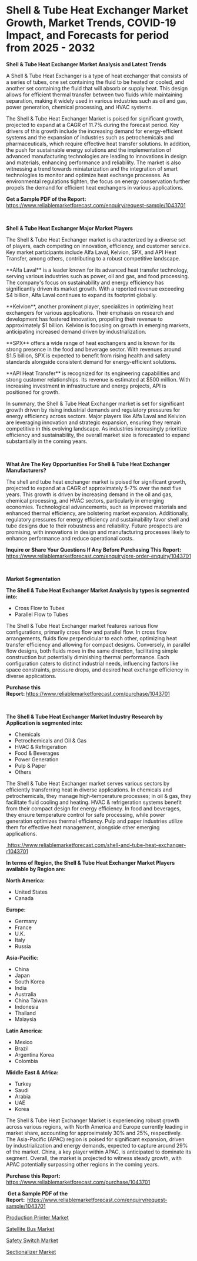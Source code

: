 <p><h1>Shell & Tube Heat Exchanger Market Growth, Market Trends, COVID-19 Impact, and Forecasts for period from 2025 - 2032</h1></p><p><strong>Shell & Tube Heat Exchanger Market Analysis and Latest Trends</strong></p>
<p><p>A Shell & Tube Heat Exchanger is a type of heat exchanger that consists of a series of tubes, one set containing the fluid to be heated or cooled, and another set containing the fluid that will absorb or supply heat. This design allows for efficient thermal transfer between two fluids while maintaining separation, making it widely used in various industries such as oil and gas, power generation, chemical processing, and HVAC systems.</p><p>The Shell & Tube Heat Exchanger Market is poised for significant growth, projected to expand at a CAGR of 11.7% during the forecast period. Key drivers of this growth include the increasing demand for energy-efficient systems and the expansion of industries such as petrochemicals and pharmaceuticals, which require effective heat transfer solutions. In addition, the push for sustainable energy solutions and the implementation of advanced manufacturing technologies are leading to innovations in design and materials, enhancing performance and reliability. The market is also witnessing a trend towards miniaturization and the integration of smart technologies to monitor and optimize heat exchange processes. As environmental regulations tighten, the focus on energy conservation further propels the demand for efficient heat exchangers in various applications.</p></p>
<p><strong>Get a Sample PDF of the Report:&nbsp;</strong> <a href="https://www.reliablemarketforecast.com/enquiry/request-sample/1043701?utm_campaign=1130&utm_medium=2&utm_source=Github&utm_content=ia&utm_term=20022025&utm_id=shell-tube-heat-exchanger">https://www.reliablemarketforecast.com/enquiry/request-sample/1043701</a></p>
<p>&nbsp;</p>
<p><strong>Shell & Tube Heat Exchanger Major Market Players</strong></p>
<p><p>The Shell & Tube Heat Exchanger market is characterized by a diverse set of players, each competing on innovation, efficiency, and customer service. Key market participants include Alfa Laval, Kelvion, SPX, and API Heat Transfer, among others, contributing to a robust competitive landscape.</p><p>**Alfa Laval** is a leader known for its advanced heat transfer technology, serving various industries such as power, oil and gas, and food processing. The company's focus on sustainability and energy efficiency has significantly driven its market growth. With a reported revenue exceeding $4 billion, Alfa Laval continues to expand its footprint globally.</p><p>**Kelvion**, another prominent player, specializes in optimizing heat exchangers for various applications. Their emphasis on research and development has fostered innovation, propelling their revenue to approximately $1 billion. Kelvion is focusing on growth in emerging markets, anticipating increased demand driven by industrialization.</p><p>**SPX** offers a wide range of heat exchangers and is known for its strong presence in the food and beverage sector. With revenues around $1.5 billion, SPX is expected to benefit from rising health and safety standards alongside consistent demand for energy-efficient solutions.</p><p>**API Heat Transfer** is recognized for its engineering capabilities and strong customer relationships. Its revenue is estimated at $500 million. With increasing investment in infrastructure and energy projects, API is positioned for growth.</p><p>In summary, the Shell & Tube Heat Exchanger market is set for significant growth driven by rising industrial demands and regulatory pressures for energy efficiency across sectors. Major players like Alfa Laval and Kelvion are leveraging innovation and strategic expansion, ensuring they remain competitive in this evolving landscape. As industries increasingly prioritize efficiency and sustainability, the overall market size is forecasted to expand substantially in the coming years.</p></p>
<p>&nbsp;</p>
<p><strong>What Are The Key Opportunities For Shell & Tube Heat Exchanger Manufacturers?</strong></p>
<p><p>The shell and tube heat exchanger market is poised for significant growth, projected to expand at a CAGR of approximately 5-7% over the next five years. This growth is driven by increasing demand in the oil and gas, chemical processing, and HVAC sectors, particularly in emerging economies. Technological advancements, such as improved materials and enhanced thermal efficiency, are bolstering market expansion. Additionally, regulatory pressures for energy efficiency and sustainability favor shell and tube designs due to their robustness and reliability. Future prospects are promising, with innovations in design and manufacturing processes likely to enhance performance and reduce operational costs.</p></p>
<p><strong>Inquire or Share Your Questions If Any Before Purchasing This Report:</strong> <a href="https://www.reliablemarketforecast.com/enquiry/pre-order-enquiry/1043701?utm_campaign=1130&utm_medium=2&utm_source=Github&utm_content=ia&utm_term=20022025&utm_id=shell-tube-heat-exchanger">https://www.reliablemarketforecast.com/enquiry/pre-order-enquiry/1043701</a></p>
<p>&nbsp;</p>
<p><strong>Market Segmentation</strong></p>
<p><strong>The Shell & Tube Heat Exchanger Market Analysis by types is segmented into:</strong></p>
<p><ul><li>Cross Flow to Tubes</li><li>Parallel Flow to Tubes</li></ul></p>
<p><p>The Shell & Tube Heat Exchanger market features various flow configurations, primarily cross flow and parallel flow. In cross flow arrangements, fluids flow perpendicular to each other, optimizing heat transfer efficiency and allowing for compact designs. Conversely, in parallel flow designs, both fluids move in the same direction, facilitating simple construction but potentially diminishing thermal performance. Each configuration caters to distinct industrial needs, influencing factors like space constraints, pressure drops, and desired heat exchange efficiency in diverse applications.</p></p>
<p><strong>Purchase this Report:&nbsp;</strong><a href="https://www.reliablemarketforecast.com/purchase/1043701?utm_campaign=1130&utm_medium=2&utm_source=Github&utm_content=ia&utm_term=20022025&utm_id=shell-tube-heat-exchanger">https://www.reliablemarketforecast.com/purchase/1043701</a></p>
<p>&nbsp;</p>
<p><strong>The Shell & Tube Heat Exchanger Market Industry Research by Application is segmented into:</strong></p>
<p><ul><li>Chemicals</li><li>Petrochemicals and Oil & Gas</li><li>HVAC & Refrigeration</li><li>Food & Beverages</li><li>Power Generation</li><li>Pulp & Paper</li><li>Others</li></ul></p>
<p><p>The Shell & Tube Heat Exchanger market serves various sectors by efficiently transferring heat in diverse applications. In chemicals and petrochemicals, they manage high-temperature processes; in oil & gas, they facilitate fluid cooling and heating. HVAC & refrigeration systems benefit from their compact design for energy efficiency. In food and beverages, they ensure temperature control for safe processing, while power generation optimizes thermal efficiency. Pulp and paper industries utilize them for effective heat management, alongside other emerging applications.</p></p>
<p><a href="https://www.reliablemarketforecast.com/shell-and-tube-heat-exchanger-r1043701?utm_campaign=1130&utm_medium=2&utm_source=Github&utm_content=ia&utm_term=20022025&utm_id=shell-tube-heat-exchanger">&nbsp;https://www.reliablemarketforecast.com/shell-and-tube-heat-exchanger-r1043701</a></p>
<p><strong>In terms of Region, the Shell & Tube Heat Exchanger Market Players available by Region are:</strong></p>
<p>
    <p> <strong> North America: </strong>
        <ul>
            <li>United States</li>
            <li>Canada</li>
        </ul>
        </p> 
    <p> <strong> Europe: </strong>
        <ul>
            <li>Germany</li>
            <li>France</li>
            <li>U.K.</li>
            <li>Italy</li>
            <li>Russia</li>
        </ul>
        </p> 
    <p> <strong> Asia-Pacific: </strong>
        <ul>
            <li>China</li>
            <li>Japan</li>
            <li>South Korea</li>
            <li>India</li>
            <li>Australia</li>
            <li>China Taiwan</li>
            <li>Indonesia</li>
            <li>Thailand</li>
            <li>Malaysia</li>
        </ul>
        </p> 
    <p> <strong> Latin America: </strong>
        <ul>
            <li>Mexico</li>
            <li>Brazil</li>
            <li>Argentina Korea</li>
            <li>Colombia</li>
        </ul>
        </p> 
    <p> <strong> Middle East & Africa: </strong>
        <ul>
            <li>Turkey</li>
            <li>Saudi</li>
            <li>Arabia</li>
            <li>UAE</li>
            <li>Korea</li>
        </ul>
    </p>
    </p>
<p><p>The Shell & Tube Heat Exchanger Market is experiencing robust growth across various regions, with North America and Europe currently leading in market share, accounting for approximately 30% and 25%, respectively. The Asia-Pacific (APAC) region is poised for significant expansion, driven by industrialization and energy demands, expected to capture around 29% of the market. China, a key player within APAC, is anticipated to dominate its segment. Overall, the market is projected to witness steady growth, with APAC potentially surpassing other regions in the coming years.</p></p>
<p><strong>Purchase this Report: </strong><a href="https://www.reliablemarketforecast.com/purchase/1043701?utm_campaign=1130&utm_medium=2&utm_source=Github&utm_content=ia&utm_term=20022025&utm_id=shell-tube-heat-exchanger">https://www.reliablemarketforecast.com/purchase/1043701</a></p>
<p>&nbsp;<strong>Get a Sample PDF of the Report:&nbsp;&nbsp;</strong><a href="https://www.reliablemarketforecast.com/enquiry/request-sample/1043701?utm_campaign=1130&utm_medium=2&utm_source=Github&utm_content=ia&utm_term=20022025&utm_id=shell-tube-heat-exchanger">https://www.reliablemarketforecast.com/enquiry/request-sample/1043701</a></p>
<p><strong></strong></p>
<p><p><a href="https://github.com/denuetkachci/Market-Research-Report-List-1/blob/main/production-printer-market.md?utm_campaign=1130&utm_medium=2&utm_source=Github&utm_content=ia&utm_term=20022025&utm_id=shell-tube-heat-exchanger">Production Printer Market</a></p><p><a href="https://github.com/quiraytaibat/Market-Research-Report-List-1/blob/main/satellite-bus-market.md?utm_campaign=1130&utm_medium=2&utm_source=Github&utm_content=ia&utm_term=20022025&utm_id=shell-tube-heat-exchanger">Satellite Bus Market</a></p><p><a href="https://github.com/lenjakam/Market-Research-Report-List-1/blob/main/safety-switch-market.md?utm_campaign=1130&utm_medium=2&utm_source=Github&utm_content=ia&utm_term=20022025&utm_id=shell-tube-heat-exchanger">Safety Switch Market</a></p><p><a href="https://github.com/RickHolmes3/Market-Research-Report-List-7/blob/main/sectionalizer-market.md?utm_campaign=1130&utm_medium=2&utm_source=Github&utm_content=ia&utm_term=20022025&utm_id=shell-tube-heat-exchanger">Sectionalizer Market</a></p></p>